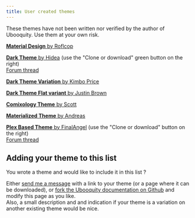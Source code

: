```yaml
---
title: User created themes
---
```


<div class="infobox">
    These themes have not been written nor verified by the author of Ubooquity. Use them at your own risk.
</div>

[**Material Design** by Roflcop](http://ubooquity.userecho.com/topic/620813-customized-modern-theme)

[**Dark Theme** by Hidea](https://github.com/adelatour11/darktheme) (use the "Clone or download" green button on the right)  
[Forum thread](http://ubooquity.userecho.com/topic/635839-working-on-a-new-theme/)

[**Dark Theme Variation** by Kimbo Price](http://ubooquity.userecho.com/topic/635839-dark-theme-for-ubooquity-available/#comment-1533101)

[**Dark Theme Flat variant** by Justin Brown](https://drive.google.com/file/d/0B2UyNSVyI_nRbzNZak9pUFZQQ2M/view?usp=sharing)

[**Comixology Theme** by Scott](http://ubooquity.userecho.com/topic/1061595-comixology-theme/)

[**Materialized Theme** by Andreas](http://ubooquity.userecho.com/topics/456-materialized-theme-for-ubooquity/)

[**Plex Based Theme** by FinalAngel](https://github.com/FinalAngel/plextheme) (use the "Clone or download" button on the right)  
[Forum thread](https://ubooquity.userecho.com/communities/1/topics/666-plex-based-theme)


## Adding your theme to this list

You wrote a theme and would like to include it in this list ?

 Either [send me a message](http://vaemendis.net/ubooquity/contact) with a link to your theme (or a page where it can be downloaded), or [fork the Ubooquity documentation on Github](https://github.com/vaemendis/ubooquity-doc) and modify this page as you like.  
 Also, a small description and and indication if your theme is a variation on another existing theme would be nice.
